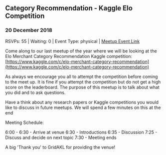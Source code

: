 ## Category Recommendation - Kaggle Elo Competition
### 20 December 2018
RSVPs: 55 | Waiting: 0 | Event Type: physical | [Meetup Event Link](https://www.meetup.com/Data-Science-Discussion-Auckland/events/253689796)

Come along to our last meetup of the year where we will be looking at the Elo Merchant Category Recommendation Kaggle competition: [https://www.kaggle.com/c/elo-merchant-category-recommendation](https://www.kaggle.com/c/elo-merchant-category-recommendation)

As always we encourage you all to attempt the competition before coming to the meet up. It is fine if you attempt the competition but do not get a high score on the leaderboard. The purpose of this meetup is to talk about what you did and to ask questions.

Have a think about any research papers or Kaggle competitions you would like to discuss in future meetups. We will spend a few minutes on this at the end

Meeting Schedule:

6:00 - 6:30 - Arrive at venue
6:30 - Introductions
6:35 - Discussion
7:25 - Discuss and decide on next topic
7:30 - Meeting ends

A big 'Thank you' to GridAKL for providing the venue!
